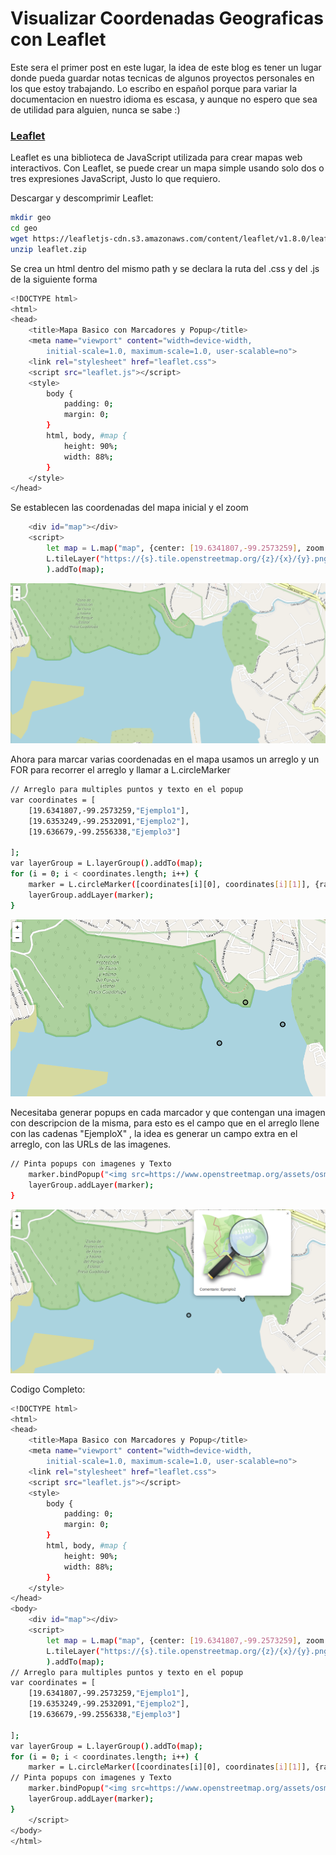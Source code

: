 # Visualizar Coordenadas Geograficas con Leaflet

Este sera el primer post en este lugar, la idea de este blog es tener un lugar donde pueda guardar notas tecnicas de algunos proyectos personales en los que estoy trabajando. Lo escribo en español porque para variar la documentacion en nuestro idioma es escasa, y aunque no espero que sea de utilidad para alguien, nunca se sabe :) 



### <ins>Leaflet</ins>

Leaflet es una biblioteca de JavaScript utilizada para crear mapas web interactivos. Con Leaflet, se puede crear un mapa simple usando solo dos o tres expresiones JavaScript, Justo lo que requiero.



Descargar y descomprimir Leaflet:

```bash
mkdir geo
cd geo
wget https://leafletjs-cdn.s3.amazonaws.com/content/leaflet/v1.8.0/leaflet.zip
unzip leaflet.zip
```

Se crea un html dentro del mismo path y se declara la ruta del .css y del .js de la siguiente forma
      
```bash
<!DOCTYPE html>
<html>
<head>
    <title>Mapa Basico con Marcadores y Popup</title>
    <meta name="viewport" content="width=device-width, 
        initial-scale=1.0, maximum-scale=1.0, user-scalable=no">
    <link rel="stylesheet" href="leaflet.css">
    <script src="leaflet.js"></script>
    <style>
        body {
            padding: 0;
            margin: 0;
        }
        html, body, #map {
            height: 90%;
            width: 88%;
        }
    </style>
</head>
```

Se establecen las coordenadas del mapa inicial y el zoom

```bash
    <div id="map"></div>
    <script>
        let map = L.map("map", {center: [19.6341807,-99.2573259], zoom: 16});
        L.tileLayer("https://{s}.tile.openstreetmap.org/{z}/{x}/{y}.png", {attribution: ' <a href="http://' + '"></a>'}
        ).addTo(map);
```



![](https://github.com/dansr89/dansr89.github.io/blob/main/p1img/map1.png?raw=true)


Ahora para marcar varias coordenadas en el mapa usamos un arreglo y un FOR para recorrer el arreglo y llamar a L.circleMarker

```bash
// Arreglo para multiples puntos y texto en el popup 
var coordinates = [
    [19.6341807,-99.2573259,"Ejemplo1"],
    [19.6353249,-99.2532091,"Ejemplo2"],
    [19.636679,-99.2556338,"Ejemplo3"]

];
var layerGroup = L.layerGroup().addTo(map);
for (i = 0; i < coordinates.length; i++) {
    marker = L.circleMarker([coordinates[i][0], coordinates[i][1]], {radius: 7, color: "black", fillColor: "black"});
    layerGroup.addLayer(marker);
}
```

![](https://github.com/dansr89/dansr89.github.io/blob/main/p1img/map2.png?raw=true)


Necesitaba generar popups en cada marcador y que contengan una imagen con descripcion de la misma, para esto es el campo que en el arreglo llene con las cadenas "EjemploX" , la idea es generar un campo extra en el arreglo, con las URLs de las imagenes.

```bash
// Pinta popups con imagenes y Texto
    marker.bindPopup("<img src=https://www.openstreetmap.org/assets/osm_logo-4afddaae0230a5a46687fdc751ed256dfdccde144118cb02a7d7960f207a4b92.svg> Comentario: " + coordinates[i][2] );
    layerGroup.addLayer(marker);
}
```

![](https://github.com/dansr89/dansr89.github.io/blob/main/p1img/map3.png?raw=true)


Codigo Completo:

```bash
<!DOCTYPE html>
<html>
<head>
    <title>Mapa Basico con Marcadores y Popup</title>
    <meta name="viewport" content="width=device-width, 
        initial-scale=1.0, maximum-scale=1.0, user-scalable=no">
    <link rel="stylesheet" href="leaflet.css">
    <script src="leaflet.js"></script>
    <style>
        body {
            padding: 0;
            margin: 0;
        }
        html, body, #map {
            height: 90%;
            width: 88%;
        }
    </style>
</head>
<body>
    <div id="map"></div>
    <script>
        let map = L.map("map", {center: [19.6341807,-99.2573259], zoom: 16});
        L.tileLayer("https://{s}.tile.openstreetmap.org/{z}/{x}/{y}.png", {attribution: ' <a href="http://' + '"></a>'}
        ).addTo(map);
// Arreglo para multiples puntos y texto en el popup 
var coordinates = [
    [19.6341807,-99.2573259,"Ejemplo1"],
    [19.6353249,-99.2532091,"Ejemplo2"],
    [19.636679,-99.2556338,"Ejemplo3"]

];
var layerGroup = L.layerGroup().addTo(map);
for (i = 0; i < coordinates.length; i++) {
    marker = L.circleMarker([coordinates[i][0], coordinates[i][1]], {radius: 7, color: "black", fillColor: "black"});
// Pinta popups con imagenes y Texto
    marker.bindPopup("<img src=https://www.openstreetmap.org/assets/osm_logo-4afddaae0230a5a46687fdc751ed256dfdccde144118cb02a7d7960f207a4b92.svg> Comentario: " + coordinates[i][2] );
    layerGroup.addLayer(marker);
}
    </script>
</body>
</html>

```









